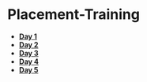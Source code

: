 # Placement-Training

- **[Day 1]()**
- **[Day 2](https://github.com/amppmann/Placement-Training/tree/main/Day2)**
- **[Day 3](https://github.com/amppmann/Placement-Training/tree/main/Day3)**
- **[Day 4](https://github.com/amppmann/Placement-Training/tree/main/Day4)**
- **[Day 5](https://github.com/amppmann/Placement-Training/tree/main/Day5)**

